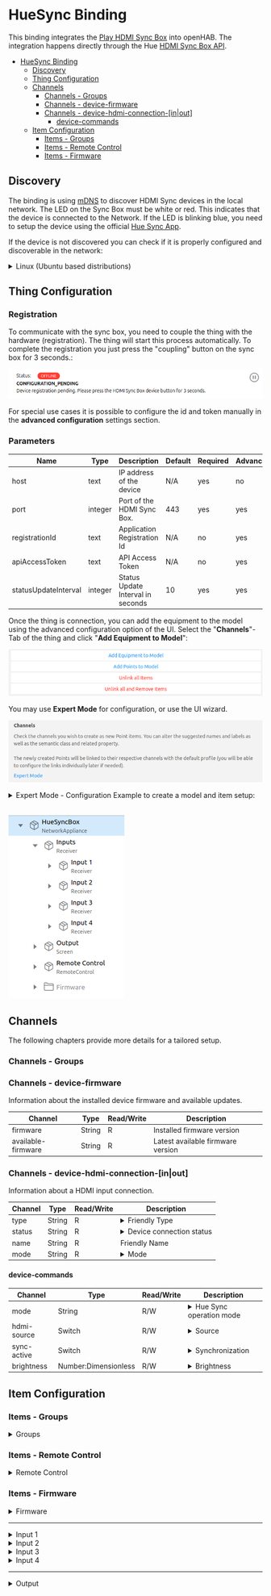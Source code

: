 # HueSync Binding

<!-- markdownlint-disable MD033 -->
This binding integrates the [Play HDMI Sync Box](https://www.philips-hue.com/en-us/p/hue-play-hdmi-sync-box-/046677555221) into openHAB.
The integration happens directly through the Hue [HDMI Sync Box API](https://developers.meethue.com/develop/hue-entertainment/hue-hdmi-sync-box-api/).

- [HueSync Binding](#huesync-binding)
  - [Discovery](#discovery)
  - [Thing Configuration](#thing-configuration)
  - [Channels](#channels)
    - [Channels - Groups](#channels---groups)
    - [Channels - device-firmware](#channels---device-firmware)
    - [Channels - device-hdmi-connection-\[in|out\]](#channels---device-hdmi-connection-inout)
      - [device-commands](#device-commands)
  - [Item Configuration](#item-configuration)
    - [Items - Groups](#items---groups)
    - [Items - Remote Control](#items---remote-control)
    - [Items - Firmware](#items---firmware)

## Discovery

The binding is using [mDNS](https://en.wikipedia.org/wiki/Multicast_DNS) to discover HDMI Sync devices in the local network.
The LED on the Sync Box must be white or red.
This indicates that the device is connected to the Network.
If the LED is blinking blue, you need to setup the device using the official [Hue Sync App](https://www.philips-hue.com/en-in/explore-hue/propositions/entertainment/hue-sync).

If the device is not discovered you can check if it is properly configured and discoverable in the network:

<details>
  <summary>Linux (Ubuntu based distributions)</summary>

```bash
$ avahi-browse --resolve _huesync._tcp 
+ wlp0s20f3 IPv4 HueSyncBox-XXXXXXXXXXX                       _huesync._tcp        local
= wlp0s20f3 IPv4 HueSyncBox-XXXXXXXXXXX                       _huesync._tcp        local
   hostname = [XXXXXXXXXXX.local]
   address = [192.168.0.12]
   port = [443]
   txt = ["name=Sync Box" "devicetype=HSB1" "uniqueid=XXXXXXXXXXX" "path=/api"]
```

</details>

## Thing Configuration

### Registration

To communicate with the sync box, you need to couple the thing with the hardware (registration). The thing will start this process automatically. To complete the registration you just press the "coupling" button on the sync box for 3 seconds.:

![Device Registration](doc/device_registration.png)

For special use cases it is possible to configure the id and token manually in the **advanced configuration** settings section.

### Parameters

| Name                 | Type    | Description                       | Default | Required | Advanced |
| -------------------- | ------- | --------------------------------- | ------- | -------- | -------- |
| host                 | text    | IP address of the device          | N/A     | yes      | no       |
| port                 | integer | Port of the HDMI Sync Box.        | 443     | yes      | yes      |
| registrationId       | text    | Application Registration Id       | N/A     | no       | yes      |
| apiAccessToken       | text    | API Access Token                  | N/A     | no       | yes      |
| statusUpdateInterval | integer | Status Update Interval in seconds | 10      | yes      | yes      |

Once the thing is connection, you can add the equipment to the model using the advanced configuration option of the UI. Select the "**Channels**"-Tab of the thing and click "**Add Equipment to Model**":

![Add Equipment to Model](doc/add_equipment_to_model.png)

You may use **Expert Mode** for configuration, or use the UI wizard.

![Expert Mode](doc/expert_mode.png)

<details>
  <summary>Expert Mode - Configuration Example to create a model and item setup:</summary>
  <p>You need to update the device in the example with the UID of your device (<code>huesync:box:<u><b>HueSyncBox</b></u></code>).</p>
  <pre>
Group HueSyncBox "HueSyncBox" &lt;iconify:mdi:television-ambient-light&gt; ["NetworkAppliance"]

Group HueSyncBox_Inputs "Inputs" &lt;receiver&gt; (HueSyncBox) ["Receiver"]

Group HueSyncBox_Input_1 "Input 1" &lt;iconify:mdi:hdmi-port&gt; (HueSyncBox_Inputs) ["Receiver"]
Group HueSyncBox_Input_2 "Input 2" &lt;iconify:mdi:hdmi-port&gt; (HueSyncBox_Inputs) ["Receiver"]
Group HueSyncBox_Input_3 "Input 3" &lt;iconify:mdi:hdmi-port&gt; (HueSyncBox_Inputs) ["Receiver"]
Group HueSyncBox_Input_4 "Input 4" &lt;iconify:mdi:hdmi-port&gt; (HueSyncBox_Inputs) ["Receiver"]

Group HueSyncBox_Output    "Output"         &lt;iconify:mdi:tv&gt;          (HueSyncBox) ["Screen"]
Group HueSyncBox_Firmware  "Firmware"       &lt;iconify:mdi:information&gt; (HueSyncBox)
Group HueSyncBox_Execution "Remote Control" &lt;iconify:mdi:remote&gt;      (HueSyncBox) ["RemoteControl"]

String HueSyncBox_Device_Mode       "Mode"       &lt;iconify:mdi:multimedia&gt;         (HueSyncBox_Execution) { channel="huesync:box:HueSyncBox:device-commands#mode" }
String HueSyncBox_Device_Input      "Input"      &lt;iconify:mdi:input&gt;              (HueSyncBox_Execution) { channel="huesync:box:HueSyncBox:device-commands#hdmi-source" }
Switch HueSyncBox_Device_Hdmi       "HDMI"       &lt;iconify:mdi:hdmi-port&gt;          (HueSyncBox_Execution) { channel="huesync:box:HueSyncBox:device-commands#hdmi-active" }
Switch HueSyncBox_Device_Sync       "Sync"       &lt;iconify:mdi:sync&gt;               (HueSyncBox_Execution) { channel="huesync:box:HueSyncBox:device-commands#sync-active" }
Number HueSyncBox_Device_Brightness "Brightness" &lt;iconify:mdi:brightness-percent&gt; (HueSyncBox_Execution) { channel="huesync:box:HueSyncBox:device-commands#brightness" }

String HueSyncBox_Firmware_Version        "Firmware Version"        &lt;iconify:mdi:text&gt; (HueSyncBox_Firmware) { channel="huesync:box:HueSyncBox:device-firmware#firmware" }
String HueSyncBox_Latest_Firmware_Version "Latest Firmware Version" &lt;iconify:mdi:text&gt; (HueSyncBox_Firmware) { channel="huesync:box:HueSyncBox:device-firmware#available-firmware" }

String HueSyncBox_Device_hdmi_in1_Name      "Name - Input 1"    &lt;iconify:mdi:text&gt;       (HueSyncBox_Input_1)   { channel="huesync:box:HueSyncBox:device-hdmi-in-1#name" }
String HueSyncBox_Device_hdmi_in1_Type      "Type - Input 1"    &lt;iconify:mdi:devices&gt;    (HueSyncBox_Input_1)   { channel="huesync:box:HueSyncBox:device-hdmi-in-1#type" }
String HueSyncBox_Device_hdmi_in1_Status    "Status - Input 1"  &lt;iconify:mdi:connection&gt; (HueSyncBox_Input_1)   { channel="huesync:box:HueSyncBox:device-hdmi-in-1#status" }
String HueSyncBox_Device_hdmi_in1_Mode      "Mode - Input 1"    &lt;iconify:mdi:multimedia&gt; (HueSyncBox_Input_1)   { channel="huesync:box:HueSyncBox:device-hdmi-in-1#mode" }

String HueSyncBox_Device_hdmi_in2_Name      "Name - Input 2"    &lt;iconify:mdi:text&gt;       (HueSyncBox_Input_2)   { channel="huesync:box:HueSyncBox:device-hdmi-in-2#name" }
String HueSyncBox_Device_hdmi_in2_Type      "Type - Input 2"    &lt;iconify:mdi:devices&gt;    (HueSyncBox_Input_2)   { channel="huesync:box:HueSyncBox:device-hdmi-in-2#type" }
String HueSyncBox_Device_hdmi_in2_Status    "Status - Input 2"  &lt;iconify:mdi:connection&gt; (HueSyncBox_Input_2)   { channel="huesync:box:HueSyncBox:device-hdmi-in-2#status" }
String HueSyncBox_Device_hdmi_in2_Mode      "Mode - Input 2"    &lt;iconify:mdi:multimedia&gt; (HueSyncBox_Input_2)   { channel="huesync:box:HueSyncBox:device-hdmi-in-2#mode" }

String HueSyncBox_Device_hdmi_in3_Name      "Name - Input 3"    &lt;iconify:mdi:text&gt;       (HueSyncBox_Input_3)   { channel="huesync:box:HueSyncBox:device-hdmi-in-3#name" }
String HueSyncBox_Device_hdmi_in3_Type      "Type - Input 3"    &lt;iconify:mdi:devices&gt;    (HueSyncBox_Input_3)   { channel="huesync:box:HueSyncBox:device-hdmi-in-3#type" }
String HueSyncBox_Device_hdmi_in3_Status    "Status - Input 3"  &lt;iconify:mdi:connection&gt; (HueSyncBox_Input_3)   { channel="huesync:box:HueSyncBox:device-hdmi-in-3#status" }
String HueSyncBox_Device_hdmi_in3_Mode      "Mode - Input 3"    &lt;iconify:mdi:multimedia&gt; (HueSyncBox_Input_3)   { channel="huesync:box:HueSyncBox:device-hdmi-in-3#mode" }

String HueSyncBox_Device_hdmi_in4_Name      "Name - Input 4"    &lt;iconify:mdi:text&gt;       (HueSyncBox_Input_4)   { channel="huesync:box:HueSyncBox:device-hdmi-in-4#name" }
String HueSyncBox_Device_hdmi_in4_Type      "Type - Input 4"    &lt;iconify:mdi:devices&gt;    (HueSyncBox_Input_4)   { channel="huesync:box:HueSyncBox:device-hdmi-in-4#type" }
String HueSyncBox_Device_hdmi_in4_Status    "Status - Input 4"  &lt;iconify:mdi:connection&gt; (HueSyncBox_Input_4)   { channel="huesync:box:HueSyncBox:device-hdmi-in-4#status" }
String HueSyncBox_Device_hdmi_in4_Mode      "Mode - Input 4"    &lt;iconify:mdi:multimedia&gt; (HueSyncBox_Input_4)   { channel="huesync:box:HueSyncBox:device-hdmi-in-4#mode" }

String HueSyncBox_Device_hdmi_out_Name      "Name - Output"     &lt;iconify:mdi:text&gt;       (HueSyncBox_Output)   { channel="huesync:box:HueSyncBox:device-hdmi-out#name" }
String HueSyncBox_Device_hdmi_out_Type      "Type - Output"     &lt;iconify:mdi:tv&gt;         (HueSyncBox_Output)   { channel="huesync:box:HueSyncBox:device-hdmi-out#type" }
String HueSyncBox_Device_hdmi_out_Status    "Status - Output"   &lt;iconify:mdi:connection&gt; (HueSyncBox_Output)   { channel="huesync:box:HueSyncBox:device-hdmi-out#status" }
String HueSyncBox_Device_hdmi_out_Mode      "Mode - Output"     &lt;iconify:mdi:multimedia&gt; (HueSyncBox_Output)   { channel="huesync:box:HueSyncBox:device-hdmi-out#mode" }
  </pre>
</details>
<br />

![Semantic Model](doc/model.png)

## Channels

The following chapters provide more details for a tailored setup.

### Channels - Groups

### Channels - device-firmware

Information about the installed device firmware and available updates.

| Channel            | Type   | Read/Write | Description                       |
| ------------------ | ------ | ---------- | --------------------------------- |
| firmware           | String | R          | Installed firmware version        |
| available-firmware | String | R          | Latest available firmware version |

### Channels - device-hdmi-connection-[in\|out]

Information about a HDMI input  connection.

| Channel | Type   | Read/Write | Description                                                                                                                                                                                                                                                                                                                                                                                                            |
| ------- | ------ | ---------- | ---------------------------------------------------------------------------------------------------------------------------------------------------------------------------------------------------------------------------------------------------------------------------------------------------------------------------------------------------------------------------------------------------------------------- |
| type    | String | R          | <details><summary>Friendly Type</summary><ul><li>generic</li><li>video</li><li>game</li><li>music</li><li>xbox</li><li>playstation</li><li>nintendoswitch</li><li>phone</li><li>desktop</li><li>laptop</li><li>appletv</li><li>roku</li><li>shield</li><li>chromecast</li><li>firetv</li><li>diskplayer</li><li>settopbox</li><li>satellite</li><li>avreceiver</li><li>soundbar</li><li>hdmiswitch</li></ul></details> |
| status  | String | R          | <details><summary>Device connection status</summary><ul><li>unplugged</li><li>plugged</li><li>linked</li><li>unknown</li></ul></details>                                                                                                                                                                                                                                                                               |
| name    | String | R          | Friendly Name                                                                                                                                                                                                                                                                                                                                                                                                          |
| mode    | String | R          | <details><summary>Mode</summary><ul><li>video</li><li>game</li><li>music</li><li>powersave</li><li>passthrough</li></ul></details>                                                                                                                                                                                                                                                                                     |

#### device-commands

| Channel    | Type                 | Read/Write | Description                                                                                                                                                                                                                                                                                                           |
| ---------- | -------------------- | ---------- | --------------------------------------------------------------------------------------------------------------------------------------------------------------------------------------------------------------------------------------------------------------------------------------------------------------------- |
| mode       | String               | R/W        | <details><summary>Hue Sync operation mode</summary><ul><li>video</li><li>game</li><li>music</li><li>powersave</li><li>passthrough</li></ul></details>                                                                                                                                                                 |
| hdmi-source | Switch               | R/W        | <details><summary>Source</summary><ul><li>input1</li><li>input2</li><li>input3</li><li>input4</li></ul></details>                                                                                                                                                                                                     |
| sync-active | Switch               | R/W        | <details><summary>Synchronization</summary><p><b>OFF</b> in case of powersave or passthrough mode, and <b>ON</b> in case of video, game or music mode. When changed from OFF to ON, it will start syncing in last used mode for current source. When changed from ON to OFF, will set passthrough mode.</p></details> |
| brightness | Number:Dimensionless | R/W        | <details><summary>Brightness</summary><p><ul><li>0 = max reduction</li><li>100 = no brightness reduction/boost compared to input</li><li>200 = max boost</li></ul></p></details>                                                                                                                                       |

## Item Configuration

### Items - Groups

<details>
  <summary> Groups</summary>

|       |                      |                  |                             |                     |                      |     |
| ----- | -------------------- | ---------------- | --------------------------- | ------------------- | -------------------- | --- |
| Group | HueSyncBox           | "HueSyncBox"     | \<iconify:mdi:tv\>          |                     | ["NetworkAppliance"] |     |
| Group | HueSyncBox_Execution | "Remote Control" | \<iconify:mdi:remote\>      | (HueSyncBox)        | ["RemoteControl"]    |     |
| Group | HueSyncBox_Firmware  | "Firmware"       | \<iconify:mdi:information\> | (HueSyncBox)        | ["Point"]            |     |
| Group | HueSyncBox_Inputs    | "Inputs"         | \<receiver\>                | (HueSyncBox)        | ["Receiver"]         |     |
| Group | HueSyncBox_Input_1   | "Input 1"        | \<iconify:mdi:hdmi-port\>   | (HueSyncBox_Inputs) | ["Receiver"]         |     |
| Group | HueSyncBox_Input_2   | "Input 2"        | \<iconify:mdi:hdmi-port\>   | (HueSyncBox_Inputs) | ["Receiver"]         |     |
| Group | HueSyncBox_Input_3   | "Input 3"        | \<iconify:mdi:hdmi-port\>   | (HueSyncBox_Inputs) | ["Receiver"]         |     |
| Group | HueSyncBox_Input_4   | "Input 4"        | \<iconify:mdi:hdmi-port\>   | (HueSyncBox_Inputs) | ["Receiver"]         |     |
| Group | HueSyncBox_Output    | "Output"         | \<iconify:mdi:tv\>          | (HueSyncBox)        | ["Screen"]           |     |

</details>

### Items - Remote Control

<details>
  <summary> Remote Control </summary>

|                      |                              |              |                                    |                        |                                                                          |                                                                                                                                                                                 |
| -------------------- | ---------------------------- | ------------ | ---------------------------------- | ---------------------- | ------------------------------------------------------------------------ | ------------------------------------------------------------------------------------------------------------------------------------------------------------------------------- |
| String               | HueSyncBox_Device_Mode       | "Mode"       | \<iconify:mdi:multimedia\>         | (HueSyncBox_Execution) | { channel="huesync:box:HueSyncBox:device-commands#mode" }       |                                                                                                                                                                                 |
| String               | HueSyncBox_Device_Input      | "Input"      | \<iconify:mdi:input\>              | (HueSyncBox_Execution) | { channel="huesync:box:HueSyncBox:device-commands#hdmi-source" } | <details><summary>HDMI Source</summary><ul><li>input1</li><li>input2</li><li>input3</li><li>input4</li></ul></details>                                                          |
| Switch               | HueSyncBox_Device_Sync       | "Sync"       | \<iconify:mdi:sync\>               | (HueSyncBox_Execution) | { channel="huesync:box:HueSyncBox:device-commands#sync-active" } | <details><summary>HDMI Sync</summary><p><b>OFF</b> in case of <i>powersave</i> or <i>passthrough</i> mode, and <b>ON</b> in case of <i>video</i>, <i>game</i> or <i>music</i> mode.</p><p>When changed from <b>OFF</b> to <b>ON</b>, it will start syncing in last used mode for current source. When changed from <b>ON</b> to <b>OFF</b>, will set <i>passthrough</i> mode.</p></details>                                                                                                                                                                                |
| Switch               | HueSyncBox_Device_Hdmi       | "HDMI"       | \<iconify:mdi:hdmi-port\>          | (HueSyncBox_Execution) | { channel="huesync:box:HueSyncBox:device-commands#hdmi-active" } | <details><summary>HDMI Active</summary><p><b>OFF</b> in case of <i>powersave</i> mode and <b>ON</b> in case of <i>passthrough</i>, <i>video</i>, <i>game</i> or <i>music</i> mode.</p><p>When changed from <b>OFF</b> to <b>ON</b>, it will set <i>passthrough</i> mode. When changed from <b>ON</b> to <b>OFF</b>, will set <i>powersave</i> mode.</p></details>                                                                                                                                                                                |
| Number:Dimensionless | HueSyncBox_Device_Brightness | "Brightness" | \<iconify:mdi:brightness-percent\> | (HueSyncBox_Execution) | { channel="huesync:box:HueSyncBox:device-commands#brightness" } | <details><summary>0 ... 200</summary><p><ul><li>0 = max reduction</li><li>100 = no brightness reduction/boost compared to input</li><li>200 = max boost</li></ul></p></details> |

</details>

### Items - Firmware

<details>
  <summary> Firmware </summary>

|        |                                    |                           |                      |                       |              |                                                                                    |
| ------ | ---------------------------------- | ------------------------- | -------------------- | --------------------- | ------------ | ---------------------------------------------------------------------------------- |
| String | HueSyncBox_Firmware_Version        | "Firmware Version"        | \<iconify:mdi:text\> | (HueSyncBox_Firmware) | ["Property"] | `{ channel="huesync:box:HueSyncBox:device-firmware#firmware" }`           |
| String | HueSyncBox_Latest_Firmware_Version | "Latest Firmware Version" | \<iconify:mdi:text\> | (HueSyncBox_Firmware) | ["Property"] | `{ channel="huesync:box:HueSyncBox:device-firmware#available-firmware" }` |

</details>

---

<details>
  <summary> Input 1 </summary>

|        |                                   |                    |                            |                      |              |                                                                         |
| ------ | --------------------------------- | ------------------ | -------------------------- | -------------------- | ------------ | ----------------------------------------------------------------------- |
| String | HueSyncBox_Device_hdmi_in1_Name   | "Name - Input 1"   | \<iconify:mdi:text\>       | (HueSyncBox_Input_1) | ["Property"] | `{ channel="huesync:box:HueSyncBox:device-hdmi-in-1#name" }`   |
| String | HueSyncBox_Device_hdmi_in1_Type   | "Type - Input 1"   | \<iconify:mdi:devices\>    | (HueSyncBox_Input_1) | ["Property"] | `{ channel="huesync:box:HueSyncBox:device-hdmi-in-1#type" }`   |
| String | HueSyncBox_Device_hdmi_in1_Status | "Status - Input 1" | \<iconify:mdi:connection\> | (HueSyncBox_Input_1) | ["Property"] | `{ channel="huesync:box:HueSyncBox:device-hdmi-in-1#status" }` |
| String | HueSyncBox_Device_hdmi_in1_Mode   | "Mode - Input 1"   | \<iconify:mdi:multimedia\> | (HueSyncBox_Input_1) | ["Property"] | `{ channel="huesync:box:HueSyncBox:device-hdmi-in-1#mode" }`   |

</details>

<details>
  <summary> Input 2 </summary>

|        |                                   |                    |                            |                      |              |                                                                         |
| ------ | --------------------------------- | ------------------ | -------------------------- | -------------------- | ------------ | ----------------------------------------------------------------------- |
| String | HueSyncBox_Device_hdmi_in2_Name   | "Name - Input 2"   | \<iconify:mdi:text\>       | (HueSyncBox_Input_2) | ["Property"] | `{ channel="huesync:box:HueSyncBox:device-hdmi-in-2#name" }`   |
| String | HueSyncBox_Device_hdmi_in2_Type   | "Type - Input 2"   | \<iconify:mdi:devices\>    | (HueSyncBox_Input_2) | ["Property"] | `{ channel="huesync:box:HueSyncBox:device-hdmi-in-2#type" }`   |
| String | HueSyncBox_Device_hdmi_in2_Status | "Status - Input 2" | \<iconify:mdi:connection\> | (HueSyncBox_Input_2) | ["Property"] | `{ channel="huesync:box:HueSyncBox:device-hdmi-in-2#status" }` |
| String | HueSyncBox_Device_hdmi_in2_Mode   | "Mode - Input 2"   | \<iconify:mdi:multimedia\> | (HueSyncBox_Input_2) | ["Property"] | `{ channel="huesync:box:HueSyncBox:device-hdmi-in-2#mode" }`   |

</details>

<details>
  <summary> Input 3 </summary>

|        |                                   |                    |                            |                      |              |                                                                         |
| ------ | --------------------------------- | ------------------ | -------------------------- | -------------------- | ------------ | ----------------------------------------------------------------------- |
| String | HueSyncBox_Device_hdmi_in3_Name   | "Name - Input 3"   | \<iconify:mdi:text\>       | (HueSyncBox_Input_3) | ["Property"] | `{ channel="huesync:box:HueSyncBox:device-hdmi-in-3#name" }`   |
| String | HueSyncBox_Device_hdmi_in3_Type   | "Type - Input 3"   | \<iconify:mdi:devices\>    | (HueSyncBox_Input_3) | ["Property"] | `{ channel="huesync:box:HueSyncBox:device-hdmi-in-3#type" }`   |
| String | HueSyncBox_Device_hdmi_in3_Status | "Status - Input 3" | \<iconify:mdi:connection\> | (HueSyncBox_Input_3) | ["Property"] | `{ channel="huesync:box:HueSyncBox:device-hdmi-in-3#status" }` |
| String | HueSyncBox_Device_hdmi_in3_Mode   | "Mode - Input 3"   | \<iconify:mdi:multimedia\> | (HueSyncBox_Input_3) | ["Property"] | `{ channel="huesync:box:HueSyncBox:device-hdmi-in-3#mode" }`   |

</details>

<details>
  <summary> Input 4 </summary>

|        |                                   |                    |                            |                      |              |                                                                         |
| ------ | --------------------------------- | ------------------ | -------------------------- | -------------------- | ------------ | ----------------------------------------------------------------------- |
| String | HueSyncBox_Device_hdmi_in4_Name   | "Name - Input 4"   | \<iconify:mdi:text\>       | (HueSyncBox_Input_4) | ["Property"] | `{ channel="huesync:box:HueSyncBox:device-hdmi-in-4#name" }`   |
| String | HueSyncBox_Device_hdmi_in4_Type   | "Type - Input 4"   | \<iconify:mdi:devices\>    | (HueSyncBox_Input_4) | ["Property"] | `{ channel="huesync:box:HueSyncBox:device-hdmi-in-4#type" }`   |
| String | HueSyncBox_Device_hdmi_in4_Status | "Status - Input 4" | \<iconify:mdi:connection\> | (HueSyncBox_Input_4) | ["Property"] | `{ channel="huesync:box:HueSyncBox:device-hdmi-in-4#status" }` |
| String | HueSyncBox_Device_hdmi_in4_Mode   | "Mode - Input 4"   | \<iconify:mdi:multimedia\> | (HueSyncBox_Input_4) | ["Property"] | `{ channel="huesync:box:HueSyncBox:device-hdmi-in-4#mode" }`   |

</details>

---

<details>
  <summary> Output </summary>

|        |                                   |                   |                            |                     |              |                                                                        |
| ------ | --------------------------------- | ----------------- | -------------------------- | ------------------- | ------------ | ---------------------------------------------------------------------- |
| String | HueSyncBox_Device_hdmi_out_Name   | "Name - Output"   | \<iconify:mdi:text\>       | (HueSyncBox_Output) | ["Property"] | `{ channel="huesync:box:HueSyncBox:device-hdmi-out#name" }`   |
| String | HueSyncBox_Device_hdmi_out_Type   | "Type - Output"   | \<iconify:mdi:tv\>         | (HueSyncBox_Output) | ["Property"] | `{ channel="huesync:box:HueSyncBox:device-hdmi-out#type" }`   |
| String | HueSyncBox_Device_hdmi_out_Status | "Status - Output" | \<iconify:mdi:connection\> | (HueSyncBox_Output) | ["Property"] | `{ channel="huesync:box:HueSyncBox:device-hdmi-out#status" }` |
| String | HueSyncBox_Device_hdmi_out_Mode   | "Mode - Output"   | \<iconify:mdi:multimedia\> | (HueSyncBox_Output) | ["Property"] | `{ channel="huesync:box:HueSyncBox:device-hdmi-out#mode" }`   |

</details>

<!-- markdownlint-enable MD033 -->

<!-- 
### Sitemap Configuration

```perl
Optional Sitemap configuration goes here.
Remove this section, if not needed.
```

## Any custom content here

_Feel free to add additional sections for whatever you think should also be mentioned about your binding!_ 
-->
